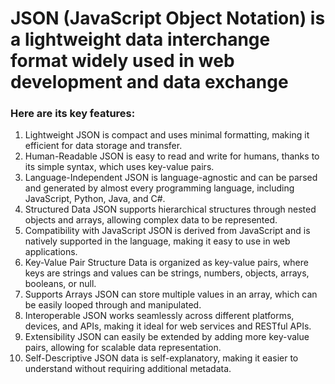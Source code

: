 <h1>JSON (JavaScript Object Notation) is a lightweight data interchange format widely used in web development and data exchange</h1> 

<h3>Here are its key features:</h3>

1. Lightweight
JSON is compact and uses minimal formatting, making it efficient for data storage and transfer.
2. Human-Readable
JSON is easy to read and write for humans, thanks to its simple syntax, which uses key-value pairs.
3. Language-Independent
JSON is language-agnostic and can be parsed and generated by almost every programming language, including JavaScript, Python, Java, and C#.
4. Structured Data
JSON supports hierarchical structures through nested objects and arrays, allowing complex data to be represented.
5. Compatibility with JavaScript
JSON is derived from JavaScript and is natively supported in the language, making it easy to use in web applications.
6. Key-Value Pair Structure
Data is organized as key-value pairs, where keys are strings and values can be strings, numbers, objects, arrays, booleans, or null.
7. Supports Arrays
JSON can store multiple values in an array, which can be easily looped through and manipulated.
8. Interoperable
JSON works seamlessly across different platforms, devices, and APIs, making it ideal for web services and RESTful APIs.
9. Extensibility
JSON can easily be extended by adding more key-value pairs, allowing for scalable data representation.
10. Self-Descriptive
JSON data is self-explanatory, making it easier to understand without requiring additional metadata.
